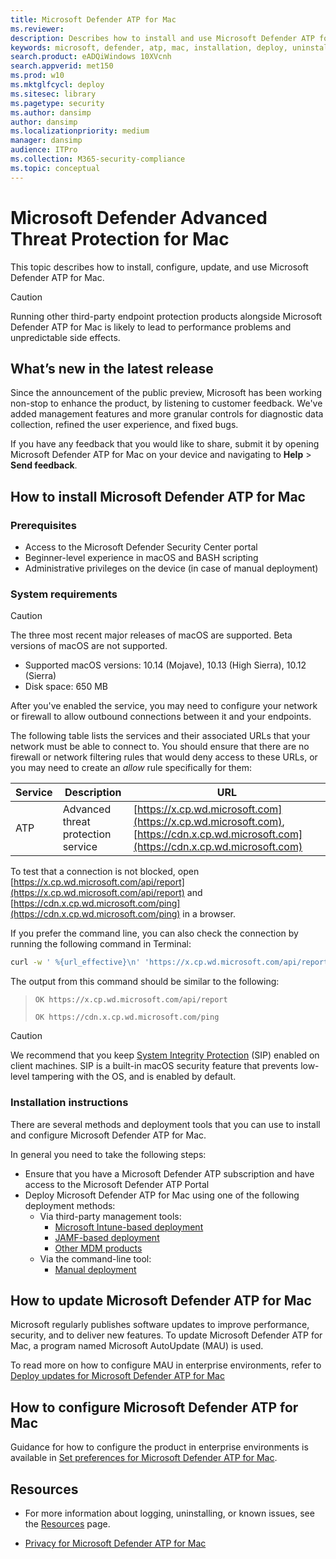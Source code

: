 ```yaml
---
title: Microsoft Defender ATP for Mac
ms.reviewer: 
description: Describes how to install and use Microsoft Defender ATP for Mac.
keywords: microsoft, defender, atp, mac, installation, deploy, uninstallation, intune, jamf, macos, mojave, high sierra, sierra
search.product: eADQiWindows 10XVcnh
search.appverid: met150
ms.prod: w10
ms.mktglfcycl: deploy
ms.sitesec: library
ms.pagetype: security
ms.author: dansimp
author: dansimp
ms.localizationpriority: medium
manager: dansimp
audience: ITPro
ms.collection: M365-security-compliance 
ms.topic: conceptual
---
```


# Microsoft Defender Advanced Threat Protection for Mac

This topic describes how to install, configure, update, and use Microsoft Defender ATP for Mac.

> [!CAUTION]
> Running other third-party endpoint protection products alongside Microsoft Defender ATP for Mac is likely to lead to performance problems and unpredictable side effects.

## What’s new in the latest release

Since the announcement of the public preview, Microsoft has been working non-stop to enhance the product, by listening to customer feedback. We've added management features and more granular controls for diagnostic data collection, refined the user experience, and fixed bugs.

If you have any feedback that you would like to share, submit it by opening Microsoft Defender ATP for Mac on your device and navigating to **Help** > **Send feedback**.

## How to install Microsoft Defender ATP for Mac

### Prerequisites

- Access to the Microsoft Defender Security Center portal
- Beginner-level experience in macOS and BASH scripting
- Administrative privileges on the device (in case of manual deployment)

### System requirements

> [!CAUTION]
> The three most recent major releases of macOS are supported. Beta versions of macOS are not supported.

- Supported macOS versions: 10.14 (Mojave), 10.13 (High Sierra), 10.12 (Sierra)
- Disk space: 650 MB

After you've enabled the service, you may need to configure your network or firewall to allow outbound connections between it and your endpoints.

The following table lists the services and their associated URLs that your network must be able to connect to. You should ensure that there are no firewall or network filtering rules that would deny access to these URLs, or you may need to create an *allow* rule specifically for them:

| Service        | Description                          | URL                                                                  |
| -------------- | ------------------------------------ | -------------------------------------------------------------------- |
| ATP            | Advanced threat protection service   | [https://x.cp.wd.microsoft.com](https://x.cp.wd.microsoft.com), [https://cdn.x.cp.wd.microsoft.com](https://cdn.x.cp.wd.microsoft.com) |

To test that a connection is not blocked, open [https://x.cp.wd.microsoft.com/api/report](https://x.cp.wd.microsoft.com/api/report) and [https://cdn.x.cp.wd.microsoft.com/ping](https://cdn.x.cp.wd.microsoft.com/ping) in a browser.

If you prefer the command line, you can also check the connection by running the following command in Terminal:

```bash
curl -w ' %{url_effective}\n' 'https://x.cp.wd.microsoft.com/api/report' 'https://cdn.x.cp.wd.microsoft.com/ping'
```

The output from this command should be similar to the following:

> `OK https://x.cp.wd.microsoft.com/api/report`
>
> `OK https://cdn.x.cp.wd.microsoft.com/ping`

> [!CAUTION]
> We recommend that you keep [System Integrity Protection](https://support.apple.com/en-us/HT204899) (SIP) enabled on client machines. SIP is a built-in macOS security feature that prevents low-level tampering with the OS, and is enabled by default.

### Installation instructions

There are several methods and deployment tools that you can use to install and configure Microsoft Defender ATP for Mac.

In general you need to take the following steps:

- Ensure that you have a Microsoft Defender ATP subscription and have access to the Microsoft Defender ATP Portal
- Deploy Microsoft Defender ATP for Mac using one of the following deployment methods:
  - Via third-party management tools:
    - [Microsoft Intune-based deployment](microsoft-defender-atp-mac-install-with-intune.md)
    - [JAMF-based deployment](microsoft-defender-atp-mac-install-with-jamf.md)
    - [Other MDM products](microsoft-defender-atp-mac-install-with-other-mdm.md)
  - Via the command-line tool:
    - [Manual deployment](microsoft-defender-atp-mac-install-manually.md)

## How to update Microsoft Defender ATP for Mac

Microsoft regularly publishes software updates to improve performance, security, and to deliver new features. To update Microsoft Defender ATP for Mac, a program named Microsoft AutoUpdate (MAU) is used.

To read more on how to configure MAU in enterprise environments, refer to [Deploy updates for Microsoft Defender ATP for Mac](microsoft-defender-atp-mac-updates.md)

## How to configure Microsoft Defender ATP for Mac

Guidance for how to configure the product in enterprise environments is available in [Set preferences for Microsoft Defender ATP for Mac](microsoft-defender-atp-mac-preferences.md).

## Resources

- For more information about logging, uninstalling, or known issues, see the [Resources](microsoft-defender-atp-mac-resources.md) page.

- [Privacy for Microsoft Defender ATP for Mac](microsoft-defender-atp-mac-privacy.md)
